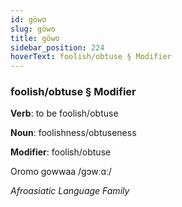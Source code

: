 ```yaml
---
id: göwo
slug: göwo
title: göwo
sidebar_position: 224
hoverText: foolish/obtuse § Modifier
---
```


### foolish/obtuse § Modifier

**Verb**: to be foolish/obtuse

**Noun**: foolishness/obtuseness

**Modifier**: foolish/obtuse

Oromo gowwaa /gɔwːɑː/

*Afroasiatic Language Family*